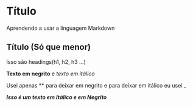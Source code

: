 # Título

Aprendendo a usar a linguagem Markdown

## Título (Só que menor)

Isso são headings(h1, h2, h3 ...)

**Texto em negrito** e _texto em itálico_

Usei apenas ** para deixar em negrito e para deixar em itálico eu usei _

_**Isso é um texto em Itálico e em Negrito**_